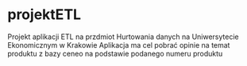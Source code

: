 # projektETL
Projekt aplikacji ETL na przdmiot Hurtowania danych na Uniwersytecie Ekonomicznym w Krakowie
Aplikacja ma cel pobrać opinie na temat produktu z bazy ceneo na podstawie podanego numeru produktu
